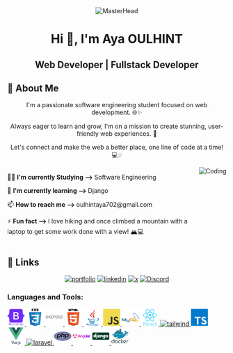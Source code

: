 <div align="center">
  <img src="https://user-images.githubusercontent.com/90236635/232446433-d5540fa2-fe28-4bb8-b929-cdb51fe61336.gif" alt="MasterHead">
</div>

<h1 align="center">Hi 👋, I'm Aya OULHINT</h1>
<h2 align="center">Web Developer | Fullstack Developer</h2>

## 🚀 About Me

<div align="center">
  <p>I'm a passionate software engineering student focused on web development. 🌐✨</p>
<p>Always eager to learn and grow, I'm on a mission to create stunning, user-friendly web experiences. 🚀</p>
<p>Let's connect and make the web a better place, one line of code at a time! 💻💡</p>
</div>

<div style="display: flex; align-items: flex-start; justify-content: space-between;">
  <div style="flex: 1; padding-right: 20px;">
    <p>👩‍💻 <strong>I'm currently Studying --> </strong> Software Engineering </p>
    <p>🧠 <strong>I'm currently learning --> </strong> Django</p>
    <p>📫 <strong>How to reach me --> </strong> oulhintaya702@gmail.com</p>
    <p>⚡️ <strong>Fun fact --> </strong> I love hiking and once climbed a mountain with a laptop to get some work done with a view! 🏔️💻</p>
  </div>
  <div align="center">
    <img src="https://i.pinimg.com/originals/7e/02/d4/7e02d46ace448205435d8c10d66bbceb.gif" alt="Coding" style="width: 500px; height: auto;">
  </div>
</div>



## 🔗 Links

<div style="text-align: center;">

[![portfolio](https://img.shields.io/badge/my_portfolio-000?style=for-the-badge&logo=ko-fi&logoColor=white)](https://ayaoulhint.netlify.app/)
[![linkedin](https://img.shields.io/badge/linkedin-0A66C2?style=for-the-badge&logo=linkedin&logoColor=white)](https://www.linkedin.com/in/aya-oulhint-1b8884248)
[![x](https://img.shields.io/badge/x-000000?style=for-the-badge&logo=x&logoColor=white)](https://x.com/AOulhint39232)
[![Discord](https://img.shields.io/badge/Discord-5865F2?style=for-the-badge&logo=discord&logoColor=white)](https://Discordapp.com/users/980396553250426930)

</div>






<h3 align="left">Languages and Tools:</h3>
<p align="left">
  <a href="https://getbootstrap.com" target="_blank" rel="noreferrer">
    <img src="https://raw.githubusercontent.com/devicons/devicon/master/icons/bootstrap/bootstrap-plain-wordmark.svg" alt="bootstrap" width="40" height="40"/>
  </a>
  <a href="https://www.w3schools.com/css/" target="_blank" rel="noreferrer">
    <img src="https://raw.githubusercontent.com/devicons/devicon/master/icons/css3/css3-original-wordmark.svg" alt="css3" width="40" height="40"/>
  </a>
  <a href="https://expressjs.com" target="_blank" rel="noreferrer">
    <img src="https://raw.githubusercontent.com/devicons/devicon/master/icons/express/express-original-wordmark.svg" alt="express" width="40" height="40"/>
  </a>
  <a href="https://www.w3.org/html/" target="_blank" rel="noreferrer">
    <img src="https://raw.githubusercontent.com/devicons/devicon/master/icons/html5/html5-original-wordmark.svg" alt="html5" width="40" height="40"/>
  </a>
  <a href="https://www.java.com" target="_blank" rel="noreferrer">
    <img src="https://raw.githubusercontent.com/devicons/devicon/master/icons/java/java-original.svg" alt="java" width="40" height="40"/>
  </a>
  <a href="https://developer.mozilla.org/en-US/docs/Web/JavaScript" target="_blank" rel="noreferrer">
    <img src="https://raw.githubusercontent.com/devicons/devicon/master/icons/javascript/javascript-original.svg" alt="javascript" width="40" height="40"/>
  </a>
  <a href="https://www.mysql.com/" target="_blank" rel="noreferrer">
    <img src="https://raw.githubusercontent.com/devicons/devicon/master/icons/mysql/mysql-original-wordmark.svg" alt="mysql" width="40" height="40"/>
  </a>
  <a href="https://reactjs.org/" target="_blank" rel="noreferrer">
    <img src="https://raw.githubusercontent.com/devicons/devicon/master/icons/react/react-original-wordmark.svg" alt="react" width="40" height="40"/>
  </a>
  <a href="https://tailwindcss.com/" target="_blank" rel="noreferrer">
    <img src="https://www.vectorlogo.zone/logos/tailwindcss/tailwindcss-icon.svg" alt="tailwind" width="40" height="40"/>
  </a>
  <a href="https://www.typescriptlang.org/" target="_blank" rel="noreferrer">
    <img src="https://raw.githubusercontent.com/devicons/devicon/master/icons/typescript/typescript-original.svg" alt="typescript" width="40" height="40"/>
  </a>
  <a href="https://vuejs.org/" target="_blank" rel="noreferrer">
    <img src="https://raw.githubusercontent.com/devicons/devicon/master/icons/vuejs/vuejs-original-wordmark.svg" alt="vuejs" width="40" height="40"/>
  </a>
  <a href="https://laravel.com/" target="_blank" rel="noreferrer">
    <img src="https://upload.wikimedia.org/wikipedia/commons/a/a4/Laravel_Logo.svg" alt="laravel" width="40" height="40"/>
  </a>
  <a href="https://www.php.net/" target="_blank" rel="noreferrer">
    <img src="https://raw.githubusercontent.com/devicons/devicon/master/icons/php/php-original.svg" alt="php" width="40" height="40"/>
  </a>
  <a href="https://angular.io/" target="_blank" rel="noreferrer">
    <img src="https://raw.githubusercontent.com/devicons/devicon/master/icons/angular/angular-original-wordmark.svg" alt="angular" width="40" height="40"/>
  </a>
  <!-- Ajout de Django et Docker -->
  <a href="https://www.djangoproject.com/" target="_blank" rel="noreferrer">
    <img src="https://raw.githubusercontent.com/devicons/devicon/master/icons/django/django-original.svg" alt="django" width="40" height="40"/>
  </a>
  <a href="https://www.docker.com/" target="_blank" rel="noreferrer">
    <img src="https://raw.githubusercontent.com/devicons/devicon/master/icons/docker/docker-original-wordmark.svg" alt="docker" width="40" height="40"/>
  </a>
</p>
